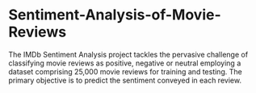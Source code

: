# Sentiment-Analysis-of-Movie-Reviews
The IMDb Sentiment Analysis project tackles the pervasive challenge of classifying movie reviews as positive, negative or neutral employing a dataset comprising 25,000 movie reviews for training and testing. The primary objective is to predict the sentiment conveyed in each review.
